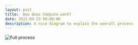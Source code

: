 ```yaml
---
layout: post
title:  How does Computo work?
date: 2021-04-23 00:00:00
description: A nice diagram to explain the overall process
---
```



<div class="row mt-3">
    <div class="col-sm mt-3 mt-md-0">
        <img alt="Full process" class="img-fluid rounded z-depth-1" src="{{ site.baseurl }}/assets/img/computo_process.png">
    </div>
</div>


